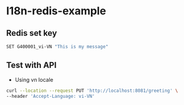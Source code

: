 # I18n-redis-example

## Redis set key
```bash
SET G400001_vi-VN "This is my message"
```

## Test with API
* Using vn locale
```bash
curl --location --request PUT 'http://localhost:8081/greeting' \
--header 'Accept-Language: vi-VN'
```

